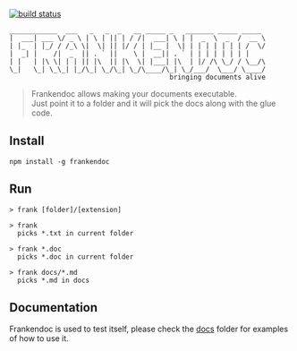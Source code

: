 [![build status](https://secure.travis-ci.org/limadelic/frankendoc.png)](http://travis-ci.org/limadelic/frankendoc)
```
____________  ___   _   _  _   __ _____ _   _______ _____ _____ 
|  ___| ___ \/ _ \ | \ | || | / /|  ___| \ | |  _  \  _  /  __ \
| |_  | |_/ / /_\ \|  \| || |/ / | |__ |  \| | | | | | | | /  \/
|  _| |    /|  _  || . ` ||    \ |  __|| . ` | | | | | | | |    
| |   | |\ \| | | || |\  || |\  \| |___| |\  | |/ /\ \_/ / \__/\
\_|   \_| \_\_| |_/\_| \_/\_| \_/\____/\_| \_/___/  \___/ \____/
                                        bringing documents alive
```

> Frankendoc allows making your documents executable.   
> Just point it to a folder and it will pick the docs along with the glue code.  

## Install
```
npm install -g frankendoc
```

## Run
```
> frank [folder]/[extension]

> frank
  picks *.txt in current folder

> frank *.doc
  picks *.doc in current folder

> frank docs/*.md
  picks *.md in docs
```

## Documentation
Frankendoc is used to test itself, please check the [docs](https://github.com/limadelic/frankendoc/tree/master/docs) folder for examples of how to use it.
